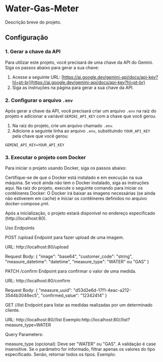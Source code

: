 # Water-Gas-Meter

Descrição breve do projeto.

## Configuração

### 1. Gerar a chave da API

Para utilizar este projeto, você precisará de uma chave da API do Gemini. Siga os passos abaixo para gerar a sua chave:

1. Acesse a seguinte URL: [https://ai.google.dev/gemini-api/docs/api-key?hl=pt-br](https://ai.google.dev/gemini-api/docs/api-key?hl=pt-br)
2. Siga as instruções na página para gerar a sua chave da API.

### 2. Configurar o arquivo `.env`

Após gerar a chave da API, você precisará criar um arquivo `.env` na raiz do projeto e adicionar a variável `GEMINI_API_KEY` com a chave que você gerou.

1. Na raiz do projeto, crie um arquivo chamado `.env`.
2. Adicione a seguinte linha ao arquivo `.env`, substituindo `YOUR_API_KEY` pela chave que você gerou:

```properties
GEMINI_API_KEY=YOUR_API_KEY

```
### 3. Executar o projeto com Docker
Para iniciar o projeto usando Docker, siga os passos abaixo:

Certifique-se de que o Docker está instalado e em execução na sua máquina. Se você ainda não tem o Docker instalado, siga as instruções aqui.
Na raiz do projeto, execute o seguinte comando para iniciar os contêineres Docker:
O Docker irá baixar as imagens necessárias (se ainda não estiverem em cache) e iniciar os contêineres definidos no arquivo docker-compose.yml.

Após a inicialização, o projeto estará disponível no endereço especificado (http://localhost:80).


Uso
Endpoints

POST /upload
Endpoint para fazer upload de uma imagem.

URL: http://localhost:80/upload

Request Body:
{
"image": "base64",
"customer_code": "string",
"measure_datetime": "datetime",
"measure_type": "WATER" ou "GAS"
}




PATCH /confirm
Endpoint para confirmar o valor de uma medida.

URL: http://localhost:80/confirm

Request Body:
{
"measure_uuid": "d53d2e6d-17f1-4eac-a212-3544b3046ec5",
"confirmed_value": "12342414"
}




GET /<customer code>/list
Endpoint para listar as medidas realizadas por um determinado cliente.

URL: http://localhost:80/<customer code>/list
Exemplo:http://localhost:80/<customer code>/list?measure_type=WATER



Query Parameters:

measure_type (opcional): Deve ser "WATER" ou "GAS". A validação é case insensitive. Se o parâmetro for informado, filtrar apenas os valores do tipo especificado. Senão, retornar todos os tipos.
Exemplo:
